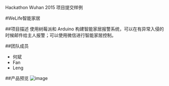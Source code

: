 Hackathon Wuhan 2015 项目提交样例

#WeLife智能家居

##项目描述
使用树莓派和 Arduino 构建智能家居报警系统，可以在有异常入侵的时候邮件给主人报警；可以使用微信进行智能家居控制。

##团队成员
* 何斌
* Fan
* Leng

##产品预览
![image](https://raw.githubusercontent.com/binhe22/HackWuhan2015/master/pics/hackwuhan.png)

